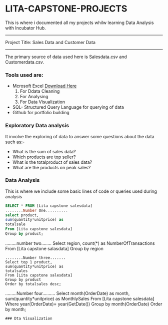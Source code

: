 # LITA-CAPSTONE-PROJECTS
This is where i documented all my projects whilw learning Data Analysis with Incubator Hub.

---
Project Title: Sales Data and Customer Data 

---

The primary source of data used here is Salesdata.csv and Customerdata.csv.

### Tools used are:
- Mcrosoft Excel [Download Here](https://www.microsoft.com)
   1. For Ddata Cleaning
   2. For Analysing
   3. For Data Visualization
- SQL- Structured Query Language for querying of data
- Github for portfolio building

### Exploratory Data analysis
It involve the exploring of data to answer some questions about the data such as:-
 - What is the sum of sales data?
 - Which products are top seller?
 - What is the totalproduct of sales data?
 -  What are the products on peak sales?

 ### Data Analysis
 This is where we include some basic lines of code or queries used during analysis

 ```SQL
SELECT * FROM [Lita capstone salesdata]
........Number One..........
select product,
sum(quantity*unitprice) as
totalsale
From [Lita capstone salesdata]
Qroup by product;
```
.........number two........
Select region, count(*) as
NumberOfTransactions
From [Lita capstone salasdata]
Group by region
```
........Number three.......
Select top 1 product,
sum(quantity*unitprice) as
totalsales
From [Lita capstone salesdata]
Group by product
Order by totalsales desc;
```
.........Number four..........
Select month(OrderDate) as month,
sum(quantity*unitprice) as
MonthlySales
From [Lita capstone salesdata]
Where year(OrderDate)=
year(GetDate())
Group by month(OrderDate)
Order by month;
```
### Dta Visualization    
